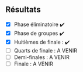 ## Résultats 

- [X] Phase éliminatoire ✔️
- [X] Phase de groupes ✔️
- [X] Huitièmes de finale : ✔️
- [ ] Quarts de finale : A VENIR
- [ ] Demi-finales : A VENIR
- [ ] Finale : A VENIR
